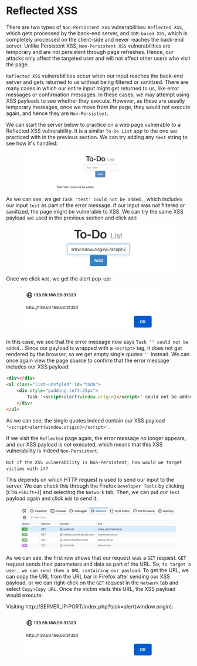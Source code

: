# Reflected XSS

There are two types of `Non-Persistent XSS` vulnerabilities: `Reflected XSS`, which gets processed by the back-end server, and `DOM-based XSS`, which is completely processed on the client-side and never reaches the back-end server. Unlike Persistent XSS, `Non-Persistent XSS` vulnerabilities are temporary and are not persistent through page refreshes. Hence, our attacks only affect the targeted user and will not affect other users who visit the page.

`Reflected XSS` vulnerabilities occur when our input reaches the back-end server and gets returned to us without being filtered or sanitized. There are many cases in which our entire input might get returned to us, like error messages or confirmation messages. In these cases, we may attempt using XSS payloads to see whether they execute. However, as these are usually temporary messages, once we move from the page, they would not execute again, and hence they are `Non-Persistent`.

We can start the server below to practice on a web page vulnerable to a Reflected XSS vulnerability. It is a similar `To-Do List` app to the one we practiced with in the previous section. We can try adding any `test` string to see how it's handled:

<figure><img src="../../../../.gitbook/assets/image (3) (1) (1).png" alt=""><figcaption></figcaption></figure>

As we can see, we get `Task 'test' could not be added.`, which includes our input `test` as part of the error message. If our input was not filtered or sanitized, the page might be vulnerable to XSS. We can try the same XSS payload we used in the previous section and click `Add`:

<figure><img src="../../../../.gitbook/assets/image (4) (1) (1).png" alt=""><figcaption></figcaption></figure>

Once we click `Add`, we get the alert pop-up:

<figure><img src="../../../../.gitbook/assets/image (5) (1) (1).png" alt=""><figcaption></figcaption></figure>

In this case, we see that the error message now says `Task '' could not be added.`. Since our payload is wrapped with a `<script>` tag, it does not get rendered by the browser, so we get empty single quotes `''` instead. We can once again view the page source to confirm that the error message includes our XSS payload:

```html
<div></div>
<ul class="list-unstyled" id="todo">
    <div style="padding-left:25px">
        Task '<script>alert(window.origin)</script>' could not be added.
    </div>
</ul>
```

As we can see, the single quotes indeed contain our XSS payload `'<script>alert(window.origin)</script>'`.

If we visit the `Reflected` page again, the error message no longer appears, and our XSS payload is not executed, which means that this XSS vulnerability is indeed `Non-Persistent`.

`But if the XSS vulnerability is Non-Persistent, how would we target victims with it?`

This depends on which HTTP request is used to send our input to the server. We can check this through the Firefox `Developer Tools` by clicking \[`CTRL+Shift+I`] and selecting the `Network` tab. Then, we can put our `test` payload again and click `Add` to send it:

<figure><img src="../../../../.gitbook/assets/image (6) (1) (1).png" alt=""><figcaption></figcaption></figure>

As we can see, the first row shows that our request was a `GET` request. `GET` request sends their parameters and data as part of the URL. So, `to target a user, we can send them a URL containing our payload`. To get the URL, we can copy the URL from the URL bar in Firefox after sending our XSS payload, or we can right-click on the `GET` request in the `Network` tab and select `Copy>Copy URL`. Once the victim visits this URL, the XSS payload would execute:

Visiting http://SERVER\_IP:PORT/index.php?task=alert(window.origin):

<figure><img src="../../../../.gitbook/assets/image (7) (1) (1).png" alt=""><figcaption></figcaption></figure>

